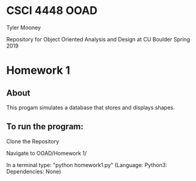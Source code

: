 CSCI 4448 OOAD
==============
Tyler Mooney

Repository for Object Oriented Analysis and Design at CU Boulder Spring 2019

Homework 1
==========
About
-----
This progam simulates a database that stores and displays shapes. 

To run the program:
-------
Clone the Repository

Navigate to OOAD/Homework 1/

In a terminal type: "python homework1.py" (Language: Python3: Dependencies: None)
